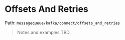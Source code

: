# Offsets And Retries

Path: `messagequeue/kafka/connect/offsets_and_retries`

> Notes and examples TBD.
